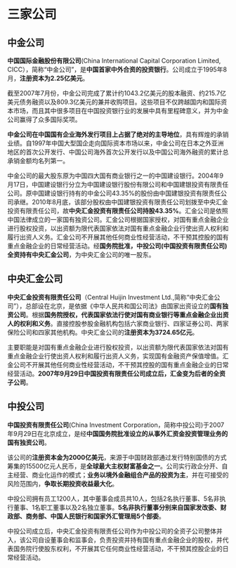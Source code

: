 # 三家公司

## 中金公司

**中国国际金融股份有限公司**(China International Capital Corporation Limited, CICC），简称“中金公司”，是**中国首家中外合资的投资银行**。公司成立于1995年8月，**注册资本为2.25亿美元**。

截至2007年7月份，中金公司完成了累计约1043.2亿美元的股本融资、约215.7亿美元债务融资以及809.3亿美元的兼并收购项目。这些项目不仅跨越国内和国际资本市场，而且其中很多项目在中国投资银行业的发展中具有里程碑意义，并为中金公司赢得了众多国际奖项。

**中金公司在中国国有企业海外发行项目上占据了绝对的主导地位**，具有辉煌的承销业绩。自1997年中国大型国企走向国际资本市场以来，中金公司在日本之外亚洲地区的首次公开发行、中国公司海外首次公开发行以及中国公司海外融资的累计总承销金额均名列第一。

中金公司的最大股东原为中国四大国有商业银行之一的中国建设银行。2004年9月17日，中国建设银行分立为中国建设银行股份有限公司和中国建银投资有限责任公司。原中国建设银行持有的中金公司43.35%的股份由中国建银投资有限责任公司承继。2010年8月底，该部分股权由中国建银投资有限责任公司划拨至中央汇金投资有限责任公司，故**中央汇金投资有限责任公司持股43.35%**。汇金公司是依照中国法律成立的一家国有独资公司。汇金公司根据国家授权，对国有重点金融企业进行股权投资，以出资额为限代表国家依法对国有重点金融企业行使出资人权利和履行出资人义务。汇金公司不开展其他任何商业性经营活动，不干预其控股的国有重点金融企业的日常经营活动。经**国务院批准，中投公司(中国投资有限责任公司)全资持有中央汇金公司**，为中央汇金公司的唯一股东。

## 中央汇金公司

**中央汇金投资有限责任公司**（Central Huijin Investment Ltd.,简称“中央汇金公司”），总部设在北京，是依据《中华人民共和国公司法》由国家出资设立的**国有独资公司**。根据**国务院授权，代表国家依法行使对国有商业银行等重点金融企业出资人的权利和义务**。直接控股参股金融机构包括六家商业银行、四家证券公司、两家保险公司和四家其他机构。中央汇金公司的**注册资本为3724.65亿元**。

主要职能是对国有重点金融企业进行股权投资，以出资额为限代表国家依法对国有重点金融企业行使出资人权利和履行出资人义务，实现国有金融资产保值增值。汇金公司不开展其他任何商业性经营活动，不干预其控股的国有重点金融企业的日常经营活动。**2007年9月29日中国投资有限责任公司成立后，汇金变为后者的全资子公司**。

## 中投公司

**中国投资有限责任公司**(China Investment Corporation，简称中投公司)于2007年9月29日在北京成立，是经**中国国务院批准设立的从事外汇资金投资管理业务的国有独资公司**。

该公司的**注册资本金为2000亿美元**，来源于中国财政部通过发行特别国债的方式筹集的15500亿元人民币，是**全球最大主权财富基金之一**。公司实行政企分开、自主经营、商业化运作的模式；**业务以境外金融组合产品的投资为主**，并在可接受的风险范围内，**争取长期投资收益最大化**。

中投公司拥有员工1200人，其中董事会成员共10人，包括2名执行董事、5名非执行董事、1名职工董事以及2名独立董事。**5名非执行董事分别来自国家发改委、财政部、商务部、中国人民银行和国家外汇管理局5个部委**。

中投公司成立后，中央汇金投资有限责任公司作为中投公司的全资子公司整体并入，该公司自设董事会和监事会，负责投资并持有国有重点金融企业的股权，并代表国务院行使股东权利，不开展其它任何商业性经营活动，不干预其控股企业的日常经营活动。
